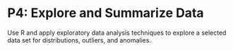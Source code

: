 
# P4: Explore and Summarize Data
Use R and apply exploratory data analysis techniques to explore a selected data set for distributions, outliers, and anomalies.
